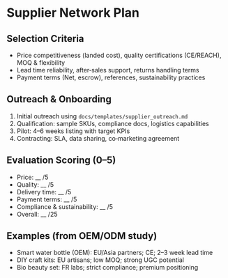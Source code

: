 # Supplier Network Plan

## Selection Criteria
- Price competitiveness (landed cost), quality certifications (CE/REACH), MOQ & flexibility
- Lead time reliability, after‑sales support, returns handling terms
- Payment terms (Net, escrow), references, sustainability practices

## Outreach & Onboarding
1. Initial outreach using `docs/templates/supplier_outreach.md`
2. Qualification: sample SKUs, compliance docs, logistics capabilities
3. Pilot: 4–6 weeks listing with target KPIs
4. Contracting: SLA, data sharing, co‑marketing agreement

## Evaluation Scoring (0–5)
- Price: __ /5
- Quality: __ /5
- Delivery time: __ /5
- Payment terms: __ /5
- Compliance & sustainability: __ /5
- Overall: __ /25

## Examples (from OEM/ODM study)
- Smart water bottle (OEM): EU/Asia partners; CE; 2–3 week lead time
- DIY craft kits: EU artisans; low MOQ; strong UGC potential
- Bio beauty set: FR labs; strict compliance; premium positioning
